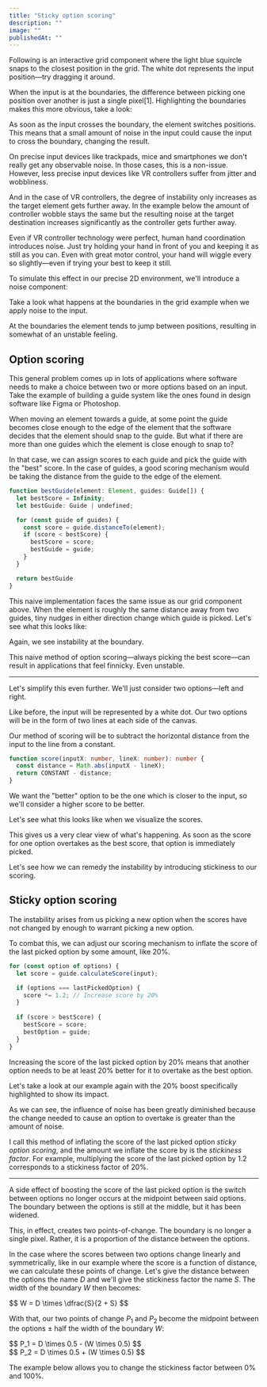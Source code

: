 ```yaml
---
title: "Sticky option scoring"
description: ""
image: ""
publishedAt: ""
---
```


Following is an interactive grid component where the light blue squircle snaps to the closest position in the grid. The white dot represents the input position—try dragging it around.

<NoNoise />

When the input is at the boundaries, the difference between picking one position over another is just a single pixel[1]. Highlighting the boundaries makes this more obvious, take a look:

<NoNoiseShowBoundaries />

As soon as the input crosses the boundary, the element switches positions. This means that a small amount of noise in the input could cause the input to cross the boundary, changing the result.

On precise input devices like trackpads, mice and smartphones we don't really get any observable noise. In those cases, this is a non-issue. However, less precise input devices like VR controllers suffer from jitter and wobbliness.

And in the case of VR controllers, the degree of instability only increases as the target element gets further away. In the example below the amount of controller wobble stays the same but the resulting noise at the target destination increases significantly as the controller gets further away.

<Scene scene="vr-controller" height={430} zoom={1.4} yOffset={-0.5} usesVariables />

Even if VR controller technology were perfect, human hand coordination introduces noise. Just try holding your hand in front of you and keeping it as still as you can. Even with great motor control, your hand will wiggle every so slightly—even if trying your best to keep it still.

To simulate this effect in our precise 2D environment, we'll introduce a noise component:

<NoiseComponent />

Take a look what happens at the boundaries in the grid example when we apply noise to the input.

<SomeNoise />

At the boundaries the element tends to jump between positions, resulting in somewhat of an unstable feeling.


## Option scoring

This general problem comes up in lots of applications where software needs to make a choice between two or more options based on an input. Take the example of building a guide system like the ones found in design software like Figma or Photoshop.

When moving an element towards a guide, at some point the guide becomes close enough to the edge of the element that the software decides that the element should snap to the guide. But what if there are more than one guides which the element is close enough to snap to?

In that case, we can assign scores to each guide and pick the guide with the "best" score. In the case of guides, a good scoring mechanism would be taking the distance from the guide to the edge of the element.

```ts
function bestGuide(element: Element, guides: Guide[]) {
  let bestScore = Infinity;
  let bestGuide: Guide | undefined;

  for (const guide of guides) {
    const score = guide.distanceTo(element);
    if (score < bestScore) {
      bestScore = score;
      bestGuide = guide;
    }
  }

  return bestGuide
}
```

This naive implementation faces the same issue as our grid component above. When the element is roughly the same distance away from two guides, tiny nudges in either direction change which guide is picked. Let's see what this looks like:

<Guides />

Again, we see instability at the boundary.

This naive method of option scoring—always picking the best score—can result in applications that feel finnicky. Even unstable.

---

Let's simplify this even further. We'll just consider two options—left and right.

Like before, the input will be represented by a white dot. Our two options will be in the form of two lines at each side of the canvas.

<Options />

Our method of scoring will be to subtract the horizontal distance from the input to the line from a constant.

```ts
function score(inputX: number, lineX: number): number {
  const distance = Math.abs(inputX - lineX);
  return CONSTANT - distance;
}
```

We want the "better" option to be the one which is closer to the input, so we'll consider a higher score to be better.

Let's see what this looks like when we visualize the scores.

<OptionsWithScore />

This gives us a very clear view of what's happening. As soon as the score for one option overtakes as the best score, that option is immediately picked.

Let's see how we can remedy the instability by introducing stickiness to our scoring.


## Sticky option scoring

The instability arises from us picking a new option when the scores have not changed by enough to warrant picking a new option.

To combat this, we can adjust our scoring mechanism to inflate the score of the last picked option by some amount, like 20%.

```ts
for (const option of options) {
  let score = guide.calculateScore(input);

  if (options === lastPickedOption) {
    score *= 1.2; // Increase score by 20%
  }
  
  if (score > bestScore) {
    bestScore = score;
    bestOption = guide;
  }
}
```

Increasing the score of the last picked option by 20% means that another option needs to be at least 20% better for it to overtake as the best option.

Let's take a look at our example again with the 20% boost specifically highlighted to show its impact.

<OptionsSticky />

As we can see, the influence of noise has been greatly diminished because the change needed to cause an option to overtake is greater than the amount of noise.

I call this method of inflating the score of the last picked option _sticky option scoring_, and the amount we inflate the score by is the _stickiness factor_. For example, multiplying the score of the last picked option by 1.2 corresponds to a stickiness factor of 20%.


---

A side effect of boosting the score of the last picked option is the switch between options no longer occurs at the midpoint between said options. The boundary between the options is still at the middle, but it has been widened.

<OptionsStickyGap />

This, in effect, creates two points-of-change. The boundary is no longer a single pixel. Rather, it is a proportion of the distance between the options.

In the case where the scores between two options change linearly and symmetrically, like in our example where the score is a function of distance, we can calculate these points of change. Let's give the distance between the options the name $D$ and we'll give the stickiness factor the name $S$. The width of the boundary $W$ then becomes:

<p className="mathblock">$$ W = D \times \dfrac{S}{2 + S} $$</p>

With that, our two points of change $P_1$ and $P_2$ become the midpoint between the options $\pm$ half the width of the boundary $W$:

<p className="mathblock">$$ P_1 = D \times 0.5 - (W \times 0.5) $$<br />$$ P_2 = D \times 0.5 + (W \times 0.5) $$</p>

The example below allows you to change the stickiness factor between 0% and 100%.

<OptionsStickyGapDynamic />